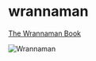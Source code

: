 # wrannaman
[The Wrannaman Book](https://github.com/wrannaman/wrannaman/wiki)

![Wrannaman](https://s3.us-west-1.wasabisys.com/wrannaman/images/github_footer.png)
